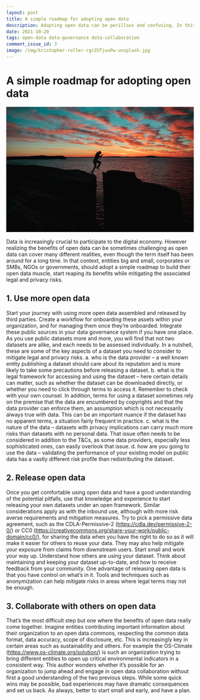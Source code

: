```yaml
---
layout: post
title: A simple roadmap for adopting open data
description: Adopting open data can be perillous and confusing. In this post, we discuss a high level roadmap for adoption of open data.
date: 2021-10-20
tags: open-data data-governance data-collaboration
comment_issue_id: 3
image: /img/kristopher-roller-rgrZVTjuuPw-unsplash.jpg
---
```


# A simple roadmap for adopting open data

![jump](/img/kristopher-roller-rgrZVTjuuPw-unsplash.jpg)

Data is increasingly crucial to participate to the digital economy. However realizing the benefits of open data can be sometimes challenging as open data can cover many different realities, even though the term itself has been around for a long time. In that context, entities big and small, corporates or SMBs, NGOs or governments, should adopt a simple roadmap to build their open data muscle, start reaping its benefits while mitigating the associated legal and privacy risks.

## 1. Use more open data

Start your journey with using more open data assembled and released by third parties. Create a workflow for onboarding these assets within your organization, and for managing them once they’re onboarded. Integrate these public sources in your data governance system if you have one place.
As you use public datasets more and more, you will find that not two datasets are alike, and each needs to be assessed individually. In a nutshell, these are some of the key aspects of a dataset you need to consider to mitigate legal and privacy risks.
a. who is the data provider – a well known entity publishing a dataset should care about its reputation and is more likely to take some precautions before releasing a dataset. 
b. what is the legal framework for accessing and using the dataset – here certain details can matter, such as whether the dataset can be downloaded directly, or whether you need to click through terms to access it. Remember to check with your own counsel. In addition, terms for using a dataset sometimes rely on the premise that the data are encumbered by copyrights and that the data provider can enforce them, an assumption which is not necessarily always true with data. This can be an important nuance if the dataset has no apparent terms, a situation fairly frequent in practice.
c.  what is the nature of the data – datasets with privacy implications can carry much more risks than datasets with no personal data. That issue often needs to be considered in addition to the T&Cs, as some data providers, especially less sophisticated ones, can easily overlook that issue.
d. how are you going to use the data – validating the performance of your existing model on public data has a vastly different risk profile than redistributing the dataset. 

## 2. Release open data

Once you get comfortable using open data and have a good understanding of the potential pitfalls, use that knowledge and experience to start releasing your own datasets under an open framework. Similar considerations apply as with the inbound use, although with more risk averse requirements and mitigation measures. Try to pick a permissive data agreement, such as the CDLA-Permissive-2 (https://cdla.dev/permissive-2-0/) or CC0 (https://creativecommons.org/share-your-work/public-domain/cc0/), for sharing the data when you have the right to do so as it will make it easier for others to reuse your data. They may also help mitigate your exposure from claims from downstream users. Start small and work your way up. Understand how others are using your dataset. Think about maintaining and keeping your dataset up-to-date, and how to receive feedback from your community.
One advantage of releasing open data is that you have control on what’s in it. Tools and techniques such as anonymization can help mitigate risks in areas where legal terms may not be enough.

## 3. Collaborate with others on open data

That’s the most difficult step but one where the benefits of open data really come together. Imagine entities contributing important information about their organization to an open data commons, respecting the common data format, data accuracy, scope of disclosure, etc. This is increasingly key in certain areas such as sustainability and others. For example the OS-Climate (https://www.os-climate.org/solution/) is such an organization trying to bring different entities to open up critical environmental indicators in a consistent way.
This author wonders whether it’s possible for an organization to jump ahead and engage in open data collaboration without first a good understanding of the two previous steps. While some quick wins may be possible, bad experiences may have dramatic consequences and set us back. As always, better to start small and early, and have a plan.

